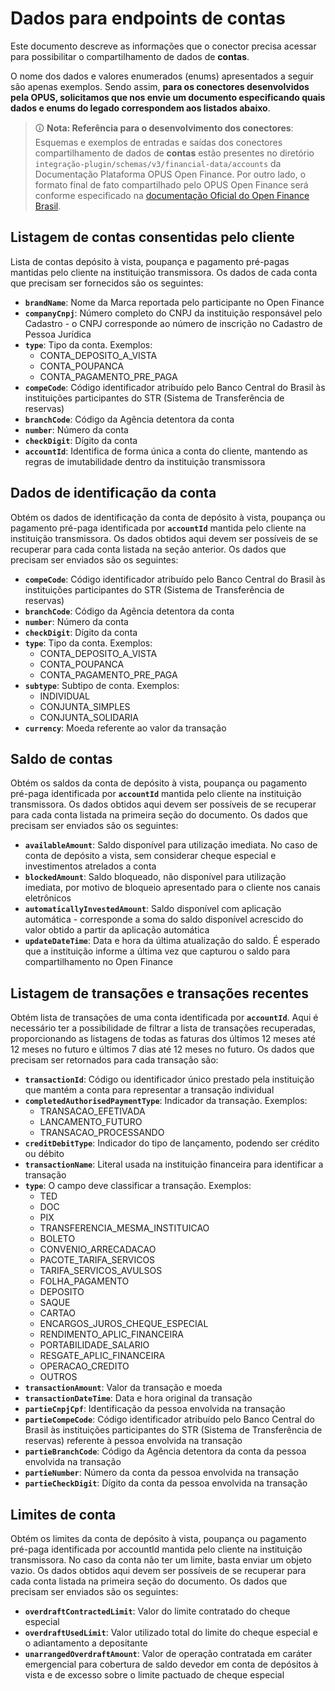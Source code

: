 # Dados para endpoints de contas

Este documento descreve as informações que o conector precisa acessar para possibilitar o compartilhamento de dados de **contas**.

O nome dos dados e valores enumerados (enums) apresentados a seguir são apenas exemplos. Sendo assim, **para os conectores desenvolvidos pela OPUS, solicitamos que nos envie um documento especificando quais dados e enums do legado correspondem aos listados abaixo**.

> 🛈 **Nota: Referência para o desenvolvimento dos conectores**: Esquemas e exemplos de entradas e saídas dos conectores compartilhamento de dados de **contas** estão presentes no diretório `integração-plugin/schemas/v3/financial-data/accounts` da Documentação Plataforma OPUS Open Finance. Por outro lado, o formato final de fato compartilhado pelo OPUS Open Finance será conforme especificado na [documentação Oficial do Open Finance Brasil](https://openfinancebrasil.atlassian.net/wiki/spaces/OF/pages/512721055/Informa+es+T+cnicas+-+DC+Contas+-+v2.4.0).

## Listagem de contas consentidas pelo cliente

Lista de contas depósito à vista, poupança e pagamento pré-pagas mantidas pelo cliente na instituição transmissora. Os dados de cada conta que precisam ser fornecidos são os seguintes:

- **`brandName`**: Nome da Marca reportada pelo participante no Open Finance
- **`companyCnpj`**: Número completo do CNPJ da instituição responsável pelo Cadastro - o CNPJ corresponde ao número de inscrição no Cadastro de Pessoa Jurídica
- **`type`**: Tipo da conta. Exemplos:
    - CONTA_DEPOSITO_A_VISTA
    - CONTA_POUPANCA
    - CONTA_PAGAMENTO_PRE_PAGA
- **`compeCode`**: Código identificador atribuído pelo Banco Central do Brasil às instituições participantes do STR (Sistema de Transferência de reservas)
- **`branchCode`**: Código da Agência detentora da conta
- **`number`**: Número da conta
- **`checkDigit`**: Dígito da conta
- **`accountId`**: Identifica de forma única a conta do cliente, mantendo as regras de imutabilidade dentro da instituição transmissora

## Dados de identificação da conta

Obtém os dados de identificação da conta de depósito à vista, poupança ou pagamento pré-paga identificada por **`accountId`** mantida pelo cliente na instituição transmissora. Os dados obtidos aqui devem ser possíveis de se recuperar para cada conta listada na seção anterior. Os dados que precisam ser enviados são os seguintes:

- **`compeCode`**: Código identificador atribuído pelo Banco Central do Brasil às instituições participantes do STR (Sistema de Transferência de reservas)
- **`branchCode`**: Código da Agência detentora da conta
- **`number`**: Número da conta
- **`checkDigit`**: Dígito da conta
- **`type`**: Tipo da conta. Exemplos:
    - CONTA_DEPOSITO_A_VISTA
    - CONTA_POUPANCA
    - CONTA_PAGAMENTO_PRE_PAGA
- **`subtype`**: Subtipo de conta. Exemplos:
    - INDIVIDUAL
    - CONJUNTA_SIMPLES
    - CONJUNTA_SOLIDARIA
- **`currency`**: Moeda referente ao valor da transação

## Saldo de contas

Obtém os saldos da conta de depósito à vista, poupança ou pagamento pré-paga identificada por **`accountId`** mantida pelo cliente na instituição transmissora. Os dados obtidos aqui devem ser possíveis de se recuperar para cada conta listada na primeira seção do documento. Os dados que precisam ser enviados são os seguintes:

- **`availableAmount`**: Saldo disponível para utilização imediata. No caso de conta de depósito a vista, sem considerar cheque especial e investimentos atrelados a conta
- **`blockedAmount`**: Saldo bloqueado, não disponível para utilização imediata, por motivo de bloqueio apresentado para o cliente nos canais eletrônicos
- **`automaticallyInvestedAmount`**: Saldo disponível com aplicação automática - corresponde a soma do saldo disponível acrescido do valor obtido a partir da aplicação automática
- **`updateDateTime`**: Data e hora da última atualização do saldo. É esperado que a instituição informe a última vez que capturou o saldo para compartilhamento no Open Finance

## Listagem de transações e transações recentes

Obtém lista de transações de uma conta identificada por **`accountId`**. Aqui é necessário ter a possibilidade de filtrar a lista de transações recuperadas, proporcionando as listagens de todas as faturas dos últimos 12 meses até 12 meses no futuro e últimos 7 dias até 12 meses no futuro. Os dados que precisam ser retornados para cada transação são:

- **`transactionId`**: Código ou identificador único prestado pela instituição que mantém a conta para representar a transação individual
- **`completedAuthorisedPaymentType`**: Indicador da transação. Exemplos:
    - TRANSACAO_EFETIVADA
    - LANCAMENTO_FUTURO
    - TRANSACAO_PROCESSANDO
- **`creditDebitType`**: Indicador do tipo de lançamento, podendo ser crédito ou débito
- **`transactionName`**: Literal usada na instituição financeira para identificar a transação
- **`type`**: O campo deve classificar a transação. Exemplos:
    - TED
    - DOC
    - PIX
    - TRANSFERENCIA_MESMA_INSTITUICAO
    - BOLETO
    - CONVENIO_ARRECADACAO
    - PACOTE_TARIFA_SERVICOS
    - TARIFA_SERVICOS_AVULSOS
    - FOLHA_PAGAMENTO
    - DEPOSITO
    - SAQUE
    - CARTAO
    - ENCARGOS_JUROS_CHEQUE_ESPECIAL
    - RENDIMENTO_APLIC_FINANCEIRA
    - PORTABILIDADE_SALARIO
    - RESGATE_APLIC_FINANCEIRA
    - OPERACAO_CREDITO
    - OUTROS
- **`transactionAmount`**: Valor da transação e moeda
- **`transactionDateTime`**: Data e hora original da transação
- **`partieCnpjCpf`**: Identificação da pessoa envolvida na transação
- **`partieCompeCode`**: Código identificador atribuído pelo Banco Central do Brasil às instituições participantes do STR (Sistema de Transferência de reservas) referente à pessoa envolvida na transação
- **`partieBranchCode`**: Código da Agência detentora da conta da pessoa envolvida na transação
- **`partieNumber`**: Número da conta da pessoa envolvida na transação
- **`partieCheckDigit`**: Dígito da conta da pessoa envolvida na transação

## Limites de conta

 Obtém os limites da conta de depósito à vista, poupança ou pagamento pré-paga identificada por accountId mantida pelo cliente na instituição transmissora. No caso da conta não ter um limite, basta enviar um objeto vazio. Os dados obtidos aqui devem ser possíveis de se recuperar para cada conta listada na primeira seção do documento. Os dados que precisam ser enviados são os seguintes:

- **`overdraftContractedLimit`**: Valor do limite contratado do cheque especial
- **`overdraftUsedLimit`**: Valor utilizado total do limite do cheque especial e o adiantamento a depositante
- **`unarrangedOverdraftAmount`**: Valor de operação contratada em caráter emergencial para cobertura de saldo devedor em conta de depósitos à vista e de excesso sobre o limite pactuado de cheque especial
